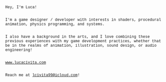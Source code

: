 <span style="font-family: 'Courier New'; font-size: 12px;">
Hey, I'm Luca!<br><br>

I'm a game designer / developer with interests in shaders, procedural animation, physics programming, and systems.<br><br>

I also have a background in the arts, and I love combining these previous experiences with my game development practices, whether that be in the realms of animation, illustration, sound design, or audio engineering!<br><br>

<a href="http://www.lucacivita.com">www.lucacivita.com</a><br><br>

Reach me at <a href="mailto:lcivita99@icloud.com">lcivita99@icloud.com</a>!
</span>
